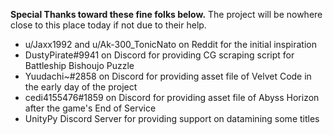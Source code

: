 **Special Thanks toward these fine folks below.** The project will be nowhere close to this place today if not due to their help.

- u/Jaxx1992 and u/Ak-300_TonicNato on Reddit for the initial inspiration
- DustyPirate#9941 on Discord for providing CG scraping script for Battleship Bishoujo Puzzle
- Yuudachi~#2858 on Discord for providing asset file of Velvet Code in the early day of the project
- cedi4155476#1859 on Discord for providing asset file of Abyss Horizon after the game's End of Service
- UnityPy Discord Server for providing support on datamining some titles